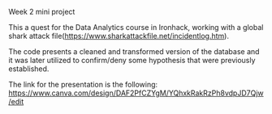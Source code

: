 Week 2 mini project

This a quest for the Data Analytics course in Ironhack, working with a global shark attack file(https://www.sharkattackfile.net/incidentlog.htm).

The code presents a cleaned and transformed version of the database and it was later utilized to confirm/deny some hypothesis that were previously established.

The link for the presentation is the following: https://www.canva.com/design/DAF2PfCZYgM/YQhxkRakRzPh8vdpJD7Qjw/edit

